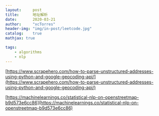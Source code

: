 ```yaml
---
layout:     post
title:      地址解析
date:       2020-03-21
author:     "xcTorres"
header-img: "img/in-post/leetcode.jpg"
catalog:    true
mathjax: true

tags:
    - algorithms
    - nlp
---
```

[https://www.scrapehero.com/how-to-parse-unstructured-addresses-using-python-and-google-geocoding-api/](https://www.scrapehero.com/how-to-parse-unstructured-addresses-using-python-and-google-geocoding-api/)  

[https://machinelearnings.co/statistical-nlp-on-openstreetmap-b9d573e6cc86](https://machinelearnings.co/statistical-nlp-on-openstreetmap-b9d573e6cc86)  



